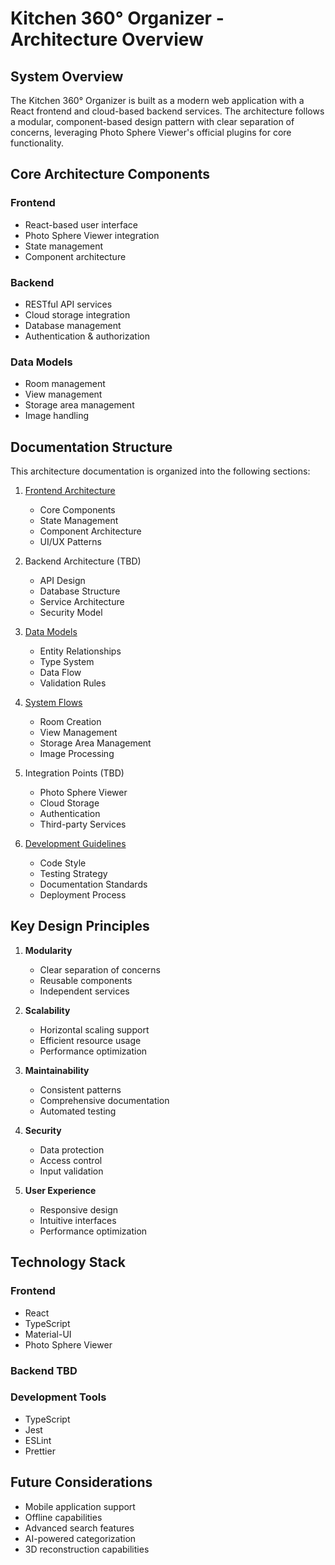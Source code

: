 # Kitchen 360° Organizer - Architecture Overview

## System Overview
The Kitchen 360° Organizer is built as a modern web application with a React frontend and cloud-based backend services. The architecture follows a modular, component-based design pattern with clear separation of concerns, leveraging Photo Sphere Viewer's official plugins for core functionality.

## Core Architecture Components

### Frontend
- React-based user interface
- Photo Sphere Viewer integration
- State management
- Component architecture

### Backend
- RESTful API services
- Cloud storage integration
- Database management
- Authentication & authorization

### Data Models
- Room management
- View management
- Storage area management
- Image handling

## Documentation Structure

This architecture documentation is organized into the following sections:

1. [Frontend Architecture](./frontend/README.md)
   - Core Components
   - State Management
   - Component Architecture
   - UI/UX Patterns

2. Backend Architecture (TBD)
   - API Design
   - Database Structure
   - Service Architecture
   - Security Model

3. [Data Models](./data-models/README.md)
   - Entity Relationships
   - Type System
   - Data Flow
   - Validation Rules

4. [System Flows](./flows/README.md)
   - Room Creation
   - View Management
   - Storage Area Management
   - Image Processing

5. Integration Points (TBD)
   - Photo Sphere Viewer
   - Cloud Storage
   - Authentication
   - Third-party Services

6. [Development Guidelines](../guides/CONTRIBUTING.md)
   - Code Style
   - Testing Strategy
   - Documentation Standards
   - Deployment Process

## Key Design Principles

1. **Modularity**
   - Clear separation of concerns
   - Reusable components
   - Independent services

2. **Scalability**
   - Horizontal scaling support
   - Efficient resource usage
   - Performance optimization

3. **Maintainability**
   - Consistent patterns
   - Comprehensive documentation
   - Automated testing

4. **Security**
   - Data protection
   - Access control
   - Input validation

5. **User Experience**
   - Responsive design
   - Intuitive interfaces
   - Performance optimization

## Technology Stack

### Frontend
- React
- TypeScript
- Material-UI
- Photo Sphere Viewer

### Backend TBD

### Development Tools
- TypeScript
- Jest
- ESLint
- Prettier

## Future Considerations

- Mobile application support
- Offline capabilities
- Advanced search features
- AI-powered categorization
- 3D reconstruction capabilities